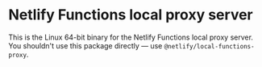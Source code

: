 # Netlify Functions local proxy server

This is the Linux 64-bit binary for the Netlify Functions local proxy server. You shouldn't use this package directly —
use `@netlify/local-functions-proxy`.
